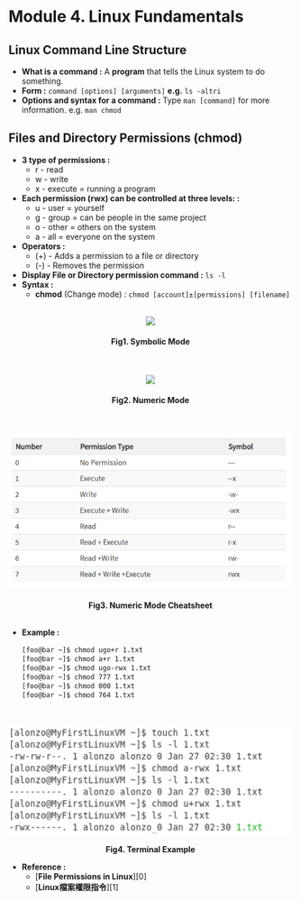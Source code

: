 # Module **4.**  Linux Fundamentals

## Linux Command Line Structure
  * __What is a command :__ A __program__ that tells the Linux system to do something.
  * __Form :__ `command [options] [arguments]` __e.g.__ `ls -altri`
  * __Options and syntax for a command :__ Type `man [command]` for more information. e.g. `man chmod`
  
## Files and Directory Permissions (chmod)
  * __3 type of permissions :__
    * r - read
    * w - write
    * x - execute = running a program
  * __Each permission (rwx) can be controlled at three levels:  :__
    * u - user = yourself
    * g - group = can be people in the same project
    * o - other = others on the system
    * a - all = everyone on the system
  * __Operators :__
    * (+) - Adds a permission to a file or directory
    * (-) - Removes the permission
  * __Display File or Directory permission command :__ `ls -l`
  * __Syntax :__ 
    * __chmod__ (Change mode) : `chmod [account]±[permissions] [filename]`<br></br>
  
<div align=center>

<img src="https://www.guru99.com/images/permission(1).png"/><br></br>
<b>Fig1. Symbolic Mode</b><br></br><br></br>
<img src="https://www.guru99.com/images/FilePermissions(1).png"/><br></br>
<b>Fig2. Numeric Mode</b><br></br><br></br>
<img src="https://github.com/alonzo3569/Linux/blob/master/Img/M4_File_permission_numeric_cheatsheet.PNG"/><br></br>
<b>Fig3. Numeric Mode Cheatsheet</b><br></br>

</div>

  * __Example :__
    ```console
    [foo@bar ~]$ chmod ugo+r 1.txt
    [foo@bar ~]$ chmod a+r 1.txt
    [foo@bar ~]$ chmod ugo-rwx 1.txt
    [foo@bar ~]$ chmod 777 1.txt
    [foo@bar ~]$ chmod 000 1.txt
    [foo@bar ~]$ chmod 764 1.txt
    ```
    
<div align=center>

<br></br>
<img src="https://github.com/alonzo3569/Linux/blob/master/Img/M4_File_permission.PNG"/><br></br>
<b>Fig4. Terminal Example</b>

</div>

  * __Reference :__
    * [__File Permissions in Linux__][0]
    * [__Linux檔案權限指令__][1]
    

